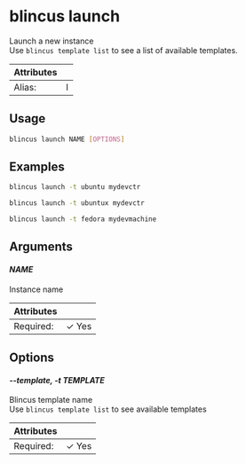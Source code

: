 # blincus launch

Launch a new instance  
Use `blincus template list` to see a list of available templates.  


| Attributes       | &nbsp;
|------------------|-------------
| Alias:           | l

## Usage

```bash
blincus launch NAME [OPTIONS]
```

## Examples

```bash
blincus launch -t ubuntu mydevctr
```

```bash
blincus launch -t ubuntux mydevctr
```

```bash
blincus launch -t fedora mydevmachine
```

## Arguments

#### *NAME*

Instance name

| Attributes      | &nbsp;
|-----------------|-------------
| Required:       | ✓ Yes

## Options

#### *--template, -t TEMPLATE*

Blincus template name   
Use `blincus template list` to see available templates  


| Attributes      | &nbsp;
|-----------------|-------------
| Required:       | ✓ Yes


